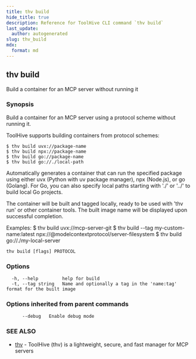 ```yaml
---
title: thv build
hide_title: true
description: Reference for ToolHive CLI command `thv build`
last_update:
  author: autogenerated
slug: thv_build
mdx:
  format: md
---
```


## thv build

Build a container for an MCP server without running it

### Synopsis

Build a container for an MCP server using a protocol scheme without running it.

ToolHive supports building containers from protocol schemes:

	$ thv build uvx://package-name
	$ thv build npx://package-name
	$ thv build go://package-name
	$ thv build go://./local-path

Automatically generates a container that can run the specified package
using either uvx (Python with uv package manager), npx (Node.js),
or go (Golang). For Go, you can also specify local paths starting
with './' or '../' to build local Go projects.

The container will be built and tagged locally, ready to be used with 'thv run'
or other container tools. The built image name will be displayed upon successful completion.

Examples:
	$ thv build uvx://mcp-server-git
	$ thv build --tag my-custom-name:latest npx://@modelcontextprotocol/server-filesystem
	$ thv build go://./my-local-server

```
thv build [flags] PROTOCOL
```

### Options

```
  -h, --help         help for build
  -t, --tag string   Name and optionally a tag in the 'name:tag' format for the built image
```

### Options inherited from parent commands

```
      --debug   Enable debug mode
```

### SEE ALSO

* [thv](thv.md)	 - ToolHive (thv) is a lightweight, secure, and fast manager for MCP servers

